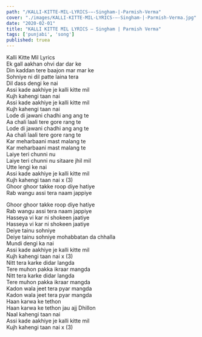 ```yaml
---
path: "/KALLI-KITTE-MIL-LYRICS-–-Singham-|-Parmish-Verma"
cover: "./images/KALLI-KITTE-MIL-LYRICS-–-Singham-|-Parmish-Verma.jpg"
date: "2020-02-01"
title: "KALLI KITTE MIL LYRICS – Singham | Parmish Verma"
tags: ['punjabi', 'song']
published: truea
---
```

  
Kalli Kitte Mil Lyrics  
Ek gall aakhan ohvi dar dar ke  
Din kaddan tere baajon mar mar ke  
Sohniye ni dil patte laina tera  
Dil dass dengi ke nai  
Assi kade aakhiye je kalli kitte mil  
Kujh kahengi taan nai  
Assi kade aakhiye je kalli kitte mil  
Kujh kahengi taan nai  
Lode di jawani chadhi ang ang te  
Aa chali laali tere gore rang te  
Lode di jawani chadhi ang ang te  
Aa chali laali tere gore rang te  
Kar meharbaani mast malang te  
Kar meharbaani mast malang te  
Laiye teri chunni nu  
Laiye teri chunni nu sitaare jhil mil  
Utte lengi ke nai  
Assi kade aakhiye je kalli kitte mil  
Kujh kahengi taan nai x (3)  
Ghoor ghoor takke roop diye hatiye  
Rab wangu assi tera naam jappiye  
  
  
  
  
  
  
Ghoor ghoor takke roop diye hatiye  
Rab wangu assi tera naam jappiye  
Hasseya vi kar ni shokeen jaatiye  
Hasseya vi kar ni shokeen jaatiye  
Deiye tainu sohniye  
Deiye tainu sohniye mohabbatan da chhalla  
Mundi dengi ka nai  
Assi kade aakhiye je kalli kitte mil  
Kujh kahengi taan nai x (3)  
Nitt tera karke didar langda  
Tere muhon pakka ikraar mangda  
Nitt tera karke didar langda  
Tere muhon pakka ikraar mangda  
Kadon wala jeet tera pyar mangda  
Kadon wala jeet tera pyar mangda  
Haan karwa ke tethon  
Haan karwa ke tethon jau ajj Dhillon  
Naal kahengi taan nai  
Assi kade aakhiye je kalli kitte mil  
Kujh kahengi taan nai x (3)  

